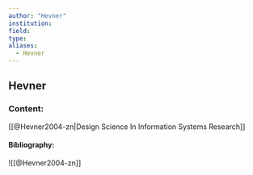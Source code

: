 ```yaml
---
author: "Hevner"
institution:
field:
type:
aliases:
  - Hevner
---
```


## Hevner

### Content:
[[@Hevner2004-zn|Design Science In Information Systems Research]]

#### Bibliography:

![[@Hevner2004-zn]]